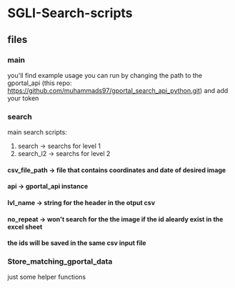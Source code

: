 # SGLI-Search-scripts

## files

### __main__
you'll find example usage
you can run by changing the path to the gportal_api (this repo: https://github.com/muhammads97/gportal_search_api_python.git)
and add your token

### search

main search scripts:

1. search -> searchs for level 1
2. search_l2 -> searchs for level 2

#### csv_file_path -> file that contains coordinates and date of desired image
#### api -> gportal_api instance
#### lvl_name -> string for the header in the otput csv
#### no_repeat -> won't search for the the image if the id aleardy exist in the excel sheet

#### the ids will be saved in the same csv input file


### Store_matching_gportal_data
just some helper functions
